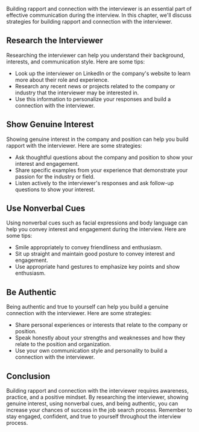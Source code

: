 
Building rapport and connection with the interviewer is an essential part of effective communication during the interview. In this chapter, we'll discuss strategies for building rapport and connection with the interviewer.

Research the Interviewer
------------------------

Researching the interviewer can help you understand their background, interests, and communication style. Here are some tips:

* Look up the interviewer on LinkedIn or the company's website to learn more about their role and experience.
* Research any recent news or projects related to the company or industry that the interviewer may be interested in.
* Use this information to personalize your responses and build a connection with the interviewer.

Show Genuine Interest
---------------------

Showing genuine interest in the company and position can help you build rapport with the interviewer. Here are some strategies:

* Ask thoughtful questions about the company and position to show your interest and engagement.
* Share specific examples from your experience that demonstrate your passion for the industry or field.
* Listen actively to the interviewer's responses and ask follow-up questions to show your interest.

Use Nonverbal Cues
------------------

Using nonverbal cues such as facial expressions and body language can help you convey interest and engagement during the interview. Here are some tips:

* Smile appropriately to convey friendliness and enthusiasm.
* Sit up straight and maintain good posture to convey interest and engagement.
* Use appropriate hand gestures to emphasize key points and show enthusiasm.

Be Authentic
------------

Being authentic and true to yourself can help you build a genuine connection with the interviewer. Here are some strategies:

* Share personal experiences or interests that relate to the company or position.
* Speak honestly about your strengths and weaknesses and how they relate to the position and organization.
* Use your own communication style and personality to build a connection with the interviewer.

Conclusion
----------

Building rapport and connection with the interviewer requires awareness, practice, and a positive mindset. By researching the interviewer, showing genuine interest, using nonverbal cues, and being authentic, you can increase your chances of success in the job search process. Remember to stay engaged, confident, and true to yourself throughout the interview process.
